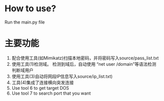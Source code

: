 # How to use?
Run the main.py file  
# 主要功能
1. 配合使用工具(如Mimikatz)扫描本地密码，并将密码写入source/pass_list.txt  
2. 使用工具(1)检测域。 检测到域后，自动使用 “net user /domain”等语法检测判断域用户  
3. 使用工具(3)自动将网段IP信息写入source/ip_list.txt) 
4. 工具(4)集成了连接横向突发连接  
5. Use tool 6 to get target DOS
6. Use tool 7 to search port that you want
